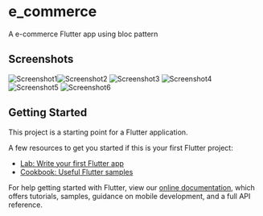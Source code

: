 # e_commerce

A e-commerce Flutter app using bloc  pattern

## Screenshots

![Screenshot1](https://user-images.githubusercontent.com/93277108/144800958-8c9f8536-6523-4c5a-b250-dd6a8b7ea21b.png)![Screenshot2](https://user-images.githubusercontent.com/93277108/144800978-e96b13b8-dba3-449c-b50a-e8d04c852d30.png)
![Screenshot3](https://user-images.githubusercontent.com/93277108/144800993-c762be37-104a-4556-99f7-5ea7bcb8698f.png)
![Screenshot4](https://user-images.githubusercontent.com/93277108/144801002-942f2030-888b-4306-9c1b-91f2d00abf04.png)
![Screenshot5](https://user-images.githubusercontent.com/93277108/144801012-3551f21d-7115-454f-8c1c-0b3423c7ee9f.png)
![Screenshot6](https://user-images.githubusercontent.com/93277108/144801026-81921868-eb91-4149-a77e-a7095513dc33.png)

## Getting Started

This project is a starting point for a Flutter application.

A few resources to get you started if this is your first Flutter project:

- [Lab: Write your first Flutter app](https://flutter.dev/docs/get-started/codelab)
- [Cookbook: Useful Flutter samples](https://flutter.dev/docs/cookbook)

For help getting started with Flutter, view our
[online documentation](https://flutter.dev/docs), which offers tutorials,
samples, guidance on mobile development, and a full API reference.
